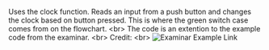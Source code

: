 Uses the clock function. Reads an input from a push button and changes the clock based on button pressed. This is where the green switch case comes from on the flowchart. <br\>
The code is an extention to the example code from the examinar.
<br\>
Credit: <br\>
![Examinar Example Link](https://github.com/linusreM/RISC-V-IO-card-examples-Makefile/tree/main/01-GPIO)